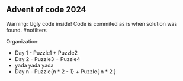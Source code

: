 ## Advent of code 2024

Warning: Ugly code inside! Code is commited as is when solution was found. #nofilters

Organization:

* Day 1 - Puzzle1 + Puzzle2
* Day 2 - Puzzle3 + Puzzle4
* yada yada yada
* Day n - Puzzle{n * 2 - 1} + Puzzle{ n * 2 }